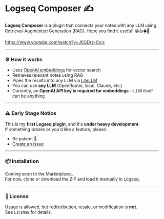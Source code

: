# Logseq Composer ✍️

**Logseq Composer** is a plugin that connects your notes with any LLM using Retrieval-Augmented Generation (RAG). Hope you find it useful! 😀👍🍀🍷

https://www.youtube.com/watch?v=J0QDrz-Ccis

---

### ⚙️ How it works

- Uses [OpenAI embeddings](https://platform.openai.com/docs/guides/embeddings) for vector search
- Retrieves relevant notes using RAG
- Pipes the results into any LLM via [LiteLLM](https://github.com/BerriAI/litellm)
- You can use **any LLM** (OpenRouter, local, Claude, etc.)
- Currently, an **OpenAI API key is required for embeddings** – LLM itself can be anything

---

### ⚠️ Early Stage Notice

This is my **first Logseq plugin**, and it's **under heavy development**.  
If something breaks or you'd like a feature, please:

- Be patient 🙏
- [Create an issue](https://github.com/martindev9999/logseq-composer/issues)

---

### 📦 Installation

Coming soon to the Marketplace...  
For now, clone or download the ZIP and load it manually in Logseq.

---

### 📄 License

Usage is allowed, but redistribution, resale, or modification is **not**.  
See `LICENSE` for details.
